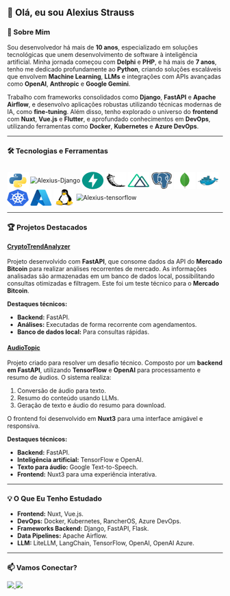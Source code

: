 ## 👋 Olá, eu sou Alexius Strauss

### 🚀 Sobre Mim
Sou desenvolvedor há mais de **10 anos**, especializado em soluções tecnológicas que unem desenvolvimento de software à inteligência artificial. Minha jornada começou com **Delphi** e **PHP**, e há mais de **7 anos**, tenho me dedicado profundamente ao **Python**, criando soluções escaláveis que envolvem **Machine Learning**, **LLMs** e integrações com APIs avançadas como **OpenAI**, **Anthropic** e **Google Gemini**.

Trabalho com frameworks consolidados como **Django**, **FastAPI** e **Apache Airflow**, e desenvolvo aplicações robustas utilizando técnicas modernas de IA, como **fine-tuning**.
Além disso, tenho explorado o universo do **frontend** com **Nuxt**, **Vue.js** e **Flutter**, e aprofundado conhecimentos em **DevOps**, utilizando ferramentas como **Docker**, **Kubernetes** e **Azure DevOps**.

---
### 🛠️ Tecnologias e Ferramentas
<div style="display: inline_block"><br>
  <img align="center" alt="Alexius-Python" height="40" width="50" src="https://raw.githubusercontent.com/devicons/devicon/master/icons/python/python-original.svg" title="Python">
  <img align="center" alt="Alexius-Django" height="40" width="50" src="https://cdn.worldvectorlogo.com/logos/django.svg" title="Django">
  <img align="center" alt="Alexius-FastAPI" height="40" width="50" src="https://raw.githubusercontent.com/devicons/devicon/master/icons/fastapi/fastapi-original.svg" title="FastAPI">
  <img align="center" alt="Alexius-Flask" height="40" width="50" src="https://raw.githubusercontent.com/devicons/devicon/master/icons/flask/flask-original.svg" title="Flask">
  <img align="center" alt="Alexius-Nuxt" height="40" width="50" src="https://raw.githubusercontent.com/devicons/devicon/master/icons/nuxtjs/nuxtjs-original.svg" title="Nuxt.js">
  <img align="center" alt="Alexius-Postgresql" height="40" width="50" src="https://raw.githubusercontent.com/devicons/devicon/master/icons/postgresql/postgresql-original.svg" title="PostgreSQL">
  <img align="center" alt="Alexius-MongoDB" height="40" width="50" src="https://raw.githubusercontent.com/devicons/devicon/master/icons/mongodb/mongodb-original.svg" title="MongoDB">
  <img align="center" alt="Alexius-Docker" height="40" width="50" src="https://raw.githubusercontent.com/devicons/devicon/master/icons/docker/docker-original.svg" title="Docker">
  <img align="center" alt="Alexius-Kubernetes" height="40" width="50" src="https://raw.githubusercontent.com/devicons/devicon/master/icons/kubernetes/kubernetes-plain.svg" title="Kubernetes">
  <img align="center" alt="Alexius-Azure" height="40" width="50" src="https://raw.githubusercontent.com/devicons/devicon/master/icons/azure/azure-original.svg" title="Azure DevOps">
  <img align="center" alt="Alexius-Linux" height="40" width="50" src="https://raw.githubusercontent.com/devicons/devicon/master/icons/linux/linux-original.svg" title="Linux">
  <img align="center" alt="Alexius-tensorflow" height="40" width="50" src="https://cdn.iconscout.com/icon/free/png-256/free-tensor-flow-icon-download-in-svg-png-gif-file-formats--tensorflow-ai-user-interface-pack-icons-4492469.png" title="Tensorflow">
</div>

---

### 🏆 Projetos Destacados

#### [CryptoTrendAnalyzer](https://github.com/alexiusstrauss/CryptoTrendAnalyzer)
Projeto desenvolvido com **FastAPI**, que consome dados da API do **Mercado Bitcoin** para realizar análises recorrentes de mercado. As informações analisadas são armazenadas em um banco de dados local, possibilitando consultas otimizadas e filtragem. Este foi um teste técnico para o **Mercado Bitcoin**.

**Destaques técnicos:**
- **Backend:** FastAPI.
- **Análises:** Executadas de forma recorrente com agendamentos.
- **Banco de dados local:** Para consultas rápidas.

#### [AudioTopic](https://github.com/alexiusstrauss/AudioTopic)
Projeto criado para resolver um desafio técnico. Composto por um **backend em FastAPI**, utilizando **TensorFlow** e **OpenAI** para processamento e resumo de áudios. O sistema realiza:
1. Conversão de áudio para texto.
2. Resumo do conteúdo usando LLMs.
3. Geração de texto e áudio do resumo para download.

O frontend foi desenvolvido em **Nuxt3** para uma interface amigável e responsiva.

**Destaques técnicos:**
- **Backend:** FastAPI.
- **Inteligência artificial:** TensorFlow e OpenAI.
- **Texto para áudio:** Google Text-to-Speech.
- **Frontend:** Nuxt3 para uma experiência interativa.

---


### 💡 O Que Eu Tenho Estudado
- **Frontend:** Nuxt, Vue.js.
- **DevOps:** Docker, Kubernetes, RancherOS, Azure DevOps.
- **Frameworks Backend:** Django, FastAPI, Flask.
- **Data Pipelines:** Apache Airflow.
- **LLM:** LiteLLM, LangChain, TensorFlow, OpenAI, OpenAI Azure.

---

### 📫 Vamos Conectar?
<div style="display: inline_block">
  <a href="https://www.linkedin.com/in/alexiusstrauss/" target="_blank">
    <img src="https://img.shields.io/badge/-LinkedIn-%230077B5?style=for-the-badge&logo=linkedin&logoColor=white" target="_blank">
  </a>
  <a href="mailto:alexius.dev@gmail.com" target="_blank">
    <img src="https://img.shields.io/badge/Gmail-D14836?style=for-the-badge&logo=gmail&logoColor=white" target="_blank">
  </a>
</div>
